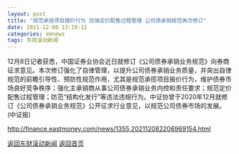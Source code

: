 ```yaml
---
layout: post
title: "规范承揽项目报价行为 加强定价配售过程管理 公司债承销规范再次修订"
date: 2021-12-08 13:19:12
categories: emnews
tags: 东财滚动新闻
---
```


12月8日记者获悉，中国证券业协会近日就修订《公司债券承销业务规范》向券商征求意见。本次修订强化了自律管理，以提升公司债券承销业务质量，并突出自律规范的前瞻引导性、预防性规范作用，尤其是规范承揽项目报价行为，维护债券市场良好竞争秩序；强化主承销商从事公司债券承销业务内控和责任要求；规范定价配售过程管理；防范“结构化发行”等违法违规行为。中证协曾于2020年12月就修订《公司债券承销业务规范》公开征求行业意见，以规范公司债券市场的发展。(中证报)

<http://finance.eastmoney.com/news/1355,202112082206969154.html>

[返回东财滚动新闻](//finews.zning.me/emnews/)
[返回首页](//finews.zning.me/)
